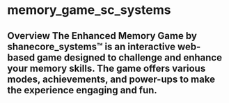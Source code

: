 # memory_game_sc_systems
## Overview The Enhanced Memory Game by shanecore_systems™ is an interactive web-based game designed to challenge and enhance your memory skills. The game offers various modes, achievements, and power-ups to make the experience engaging and fun.
